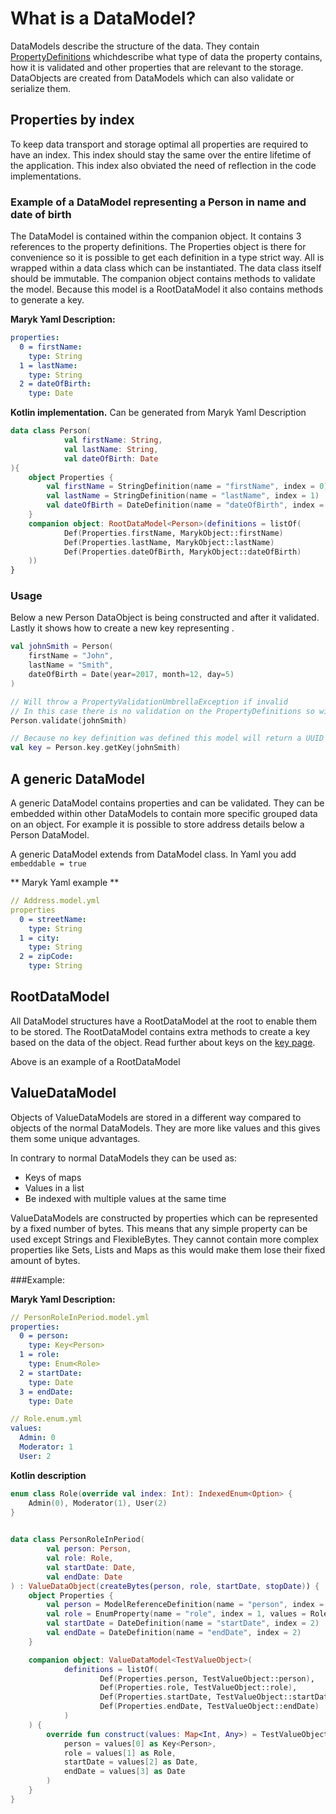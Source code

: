 # What is a DataModel?
DataModels describe the structure of the data. They contain 
[PropertyDefinitions](properties/properties.md) whichdescribe what type of data the 
property contains, how it is validated and other properties that are relevant to the 
storage. DataObjects are created from DataModels which can also validate or serialize
them.  

## Properties by index
To keep data transport and storage optimal all properties are required to
have an index. This index should stay the same over the entire lifetime 
of the application. This index also obviated the need of reflection in 
the code implementations.

### Example of a DataModel representing a Person in name and date of birth
The DataModel is contained within the companion object. It contains 3 references to the
property definitions. The Properties object is there for convenience so it is possible 
to get each definition in a type strict way. All is wrapped within a data class which 
can be instantiated. The data class itself should be immutable. The companion object
contains methods to validate the model. Because this model is a RootDataModel it also
contains methods to generate a key.

**Maryk Yaml Description:**
```yaml
properties:
  0 = firstName:
    type: String
  1 = lastName:
    type: String
  2 = dateOfBirth:
    type: Date
```

**Kotlin implementation.** Can be generated from Maryk Yaml Description
```kotlin
data class Person(
            val firstName: String,
            val lastName: String,
            val dateOfBirth: Date
){
    object Properties {
        val firstName = StringDefinition(name = "firstName", index = 0)
        val lastName = StringDefinition(name = "lastName", index = 1)
        val dateOfBirth = DateDefinition(name = "dateOfBirth", index = 2)
    }
    companion object: RootDataModel<Person>(definitions = listOf(
            Def(Properties.firstName, MarykObject::firstName)
            Def(Properties.lastName, MarykObject::lastName)
            Def(Properties.dateOfBirth, MarykObject::dateOfBirth)
    ))
}
```

### Usage
Below a new Person DataObject is being constructed and after it validated. Lastly 
it shows how to create a new key representing . 

```kotlin
val johnSmith = Person(
    firstName = "John",
    lastName = "Smith",
    dateOfBirth = Date(year=2017, month=12, day=5)
)

// Will throw a PropertyValidationUmbrellaException if invalid
// In this case there is no validation on the PropertyDefinitions so will succeed
Person.validate(johnSmith) 

// Because no key definition was defined this model will return a UUID based key
val key = Person.key.getKey(johnSmith)
```

## A generic DataModel
A generic DataModel contains properties and can be validated. They can be embedded
within other DataModels to contain more specific grouped data on an object. For example
it is possible to store address details below a Person DataModel. 

A generic DataModel extends from DataModel class. In Yaml you add ```embeddable = true```

** Maryk Yaml example **

```yaml
// Address.model.yml
properties
  0 = streetName:
    type: String
  1 = city:
    type: String
  2 = zipCode:
    type: String
```

## RootDataModel
All DataModel structures have a RootDataModel at the root to enable them to be stored.
The RootDataModel contains extra methods to create a key based on the data of the
 object. Read further about keys on the [key page](key.md).
 
Above is an example of a RootDataModel

## ValueDataModel
Objects of ValueDataModels are stored in a different way compared to objects of the
 normal DataModels. They are more like values and this gives them some unique 
 advantages.
 
 In contrary to normal DataModels they can be used as:
 - Keys of maps
 - Values in a list
 - Be indexed with multiple values at the same time
 
ValueDataModels are constructed by properties which can be represented by a fixed number
 of bytes. This means that any simple property can be used except Strings and
 FlexibleBytes. They cannot contain more complex properties like Sets, Lists and Maps as
 this would make them lose their fixed amount of bytes.
 
###Example:
 
**Maryk Yaml Description:**
```yaml
// PersonRoleInPeriod.model.yml
properties:
  0 = person:
    type: Key<Person>
  1 = role:
    type: Enum<Role>
  2 = startDate:
    type: Date
  3 = endDate:
    type: Date
 ```
 
```yaml
// Role.enum.yml
values:
  Admin: 0
  Moderator: 1
  User: 2
```
 
**Kotlin description** 

```kotlin
enum class Role(override val index: Int): IndexedEnum<Option> {
    Admin(0), Moderator(1), User(2)
}

 
data class PersonRoleInPeriod(
        val person: Person,
        val role: Role,
        val startDate: Date,
        val endDate: Date
) : ValueDataObject(createBytes(person, role, startDate, stopDate)) {
    object Properties {
        val person = ModelReferenceDefinition(name = "person", index = 0, dataModel = Person)
        val role = EnumProperty(name = "role", index = 1, values = Role.values())
        val startDate = DateDefinition(name = "startDate", index = 2)
        val endDate = DateDefinition(name = "endDate", index = 2)
    }

    companion object: ValueDataModel<TestValueObject>(
            definitions = listOf(
                    Def(Properties.person, TestValueObject::person),
                    Def(Properties.role, TestValueObject::role),
                    Def(Properties.startDate, TestValueObject::startDate),
                    Def(Properties.endDate, TestValueObject::endDate)
            )
    ) {
        override fun construct(values: Map<Int, Any>) = TestValueObject(
            person = values[0] as Key<Person>,
            role = values[1] as Role,
            startDate = values[2] as Date,
            endDate = values[3] as Date
        )
    }
}


 ```
 
 
